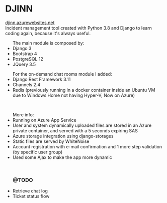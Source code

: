 # DJINN
<a href="https://djinn.azurewebsites.net/">djinn.azurewebsites.net</a>
<br />
Incident management tool created with Python 3.8 and Django to learn coding again, because it's always useful.
<br />
<ul>
  The main module is composed by:
  <li>Django 3</li>
  <li>Bootstrap 4</li>
  <li>PostgreSQL 12</li>
  <li>JQuery 3.5</li>
</ul>
<ul>
  For the on-demand chat rooms module I added:
  <li>Django Rest Framework 3.11</li>
  <li>Channels 2.4</li>
  <li>Redis (previously running in a docker container inside an Ubuntu VM due to Windows Home not having Hyper-V; Now on Azure)</li>
</ul>
<br />
<ul>
  More info:
  <li>Running on Azure App Service</li>
  <li>User and system dynamically uploaded files are stored in an Azure private container, and served with a 5 seconds expiring SAS</li>
  <li>Azure storage integration using django-storages</li>
  <li>Static files are served by WhiteNoise</li>
  <li>Account registration with e-mail confirmation and 1 more step validation (by specific user group)</li>
  <li>Used some Ajax to make the app more dynamic</li>
</ul>
<br />
<ul>
  <h3>@TODO</h3>
  <li>Retrieve chat log</li>
  <li>Ticket status flow</li>
</ul>
